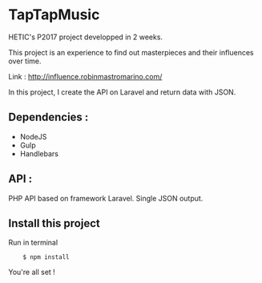TapTapMusic
==========

HETIC's P2017 project developped in 2 weeks. 

This project is an experience to find out masterpieces and their influences over time.

Link : http://influence.robinmastromarino.com/

In this project, I create the API on Laravel and return data with JSON.

## Dependencies :

- NodeJS
- Gulp
- Handlebars

## API :

PHP API based on framework Laravel. Single JSON output.

## Install this project

Run in terminal

```
    $ npm install
```

You're all set ! 
